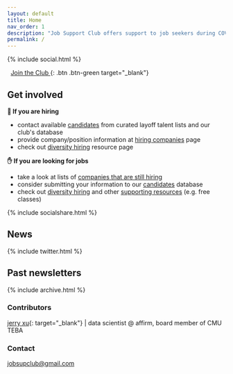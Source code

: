```yaml
---
layout: default
title: Home
nav_order: 1
description: "Job Support Club offers support to job seekers during COVID-19 pandemic."
permalink: /
---
```

{% include social.html %}

 &nbsp; [ Join the Club ](https://airtable.com/shr3TXH4VcIqgmqL3){: .btn .btn-green target="_blank"}

## Get involved

**🏢 If you are hiring**
- contact available [candidates](/candidates/) from curated layoff talent lists and our club's database
- provide company/position information at [hiring companies](companieshiring/) page
- check out [diversity hiring](/diversityhiring) resource page

**✋ If you are looking for jobs**
- take a look at lists of [companies that are still hiring](/companieshiring/)
- consider submitting your information to our [candidates](/candidates/) database
- check out [diversity hiring](/diversityhiring) and other [supporting resources](/socialresources) (e.g. free classes)

{% include socialshare.html %}

## News
{% include twitter.html %}

## Past newsletters
{% include archive.html %}

### Contributors
[jerry xu](http://jiaruixu.com){: target="_blank"} | data scientist @ affirm, board member of CMU TEBA

### Contact
jobsupclub@gmail.com
